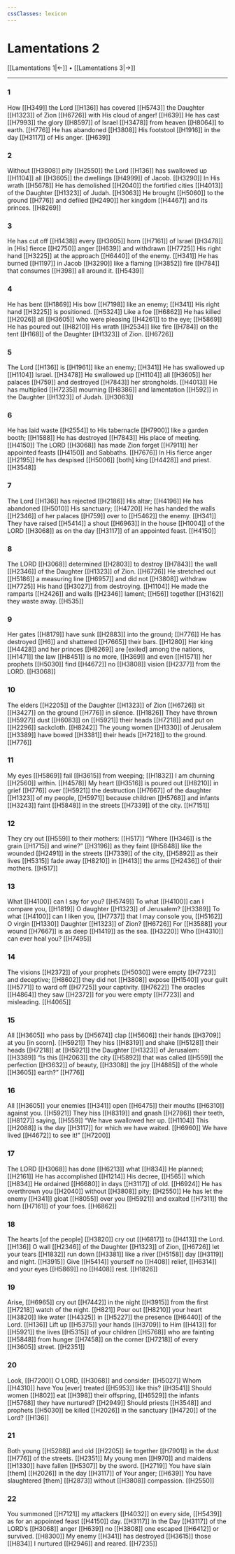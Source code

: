```yaml
---
cssClasses: lexicon
---
```


# Lamentations 2

[[Lamentations 1|←]] • [[Lamentations 3|→]]

---

### 1
How [[H349]] the Lord [[H136]] has covered [[H5743]] the Daughter [[H1323]] of Zion [[H6726]] with His cloud of anger! [[H639]] He has cast [[H7993]] the glory [[H8597]] of Israel [[H3478]] from heaven [[H8064]] to earth. [[H776]] He has abandoned [[H3808]] His footstool [[H1916]] in the day [[H3117]] of His anger. [[H639]]

### 2
Without [[H3808]] pity [[H2550]] the Lord [[H136]] has swallowed up [[H1104]] all [[H3605]] the dwellings [[H4999]] of Jacob. [[H3290]] In His wrath [[H5678]] He has demolished [[H2040]] the fortified cities [[H4013]] of the Daughter [[H1323]] of Judah. [[H3063]] He brought [[H5060]] to the ground [[H776]] and defiled [[H2490]] her kingdom [[H4467]] and its princes. [[H8269]]

### 3
He has cut off [[H1438]] every [[H3605]] horn [[H7161]] of Israel [[H3478]] in [His] fierce [[H2750]] anger [[H639]] and withdrawn [[H7725]] His right hand [[H3225]] at the approach [[H6440]] of the enemy. [[H341]] He has burned [[H1197]] in Jacob [[H3290]] like a flaming [[H3852]] fire [[H784]] that consumes [[H398]] all around it. [[H5439]]

### 4
He has bent [[H1869]] His bow [[H7198]] like an enemy; [[H341]] His right hand [[H3225]] is positioned. [[H5324]] Like a foe [[H6862]] He has killed [[H2026]] all [[H3605]] who were pleasing [[H4261]] to the eye; [[H5869]] He has poured out [[H8210]] His wrath [[H2534]] like fire [[H784]] on the tent [[H168]] of the Daughter [[H1323]] of Zion. [[H6726]]

### 5
The Lord [[H136]] is [[H1961]] like an enemy; [[H341]] He has swallowed up [[H1104]] Israel. [[H3478]] He swallowed up [[H1104]] all [[H3605]] her palaces [[H759]] and destroyed [[H7843]] her strongholds. [[H4013]] He has multiplied [[H7235]] mourning [[H8386]] and lamentation [[H592]] in the Daughter [[H1323]] of Judah. [[H3063]]

### 6
He has laid waste [[H2554]] to His tabernacle [[H7900]] like a garden booth; [[H1588]] He has destroyed [[H7843]] His place of meeting. [[H4150]] The LORD [[H3068]] has made Zion forget [[H7911]] her appointed feasts [[H4150]] and Sabbaths. [[H7676]] In His fierce anger [[H2195]] He has despised [[H5006]] [both] king [[H4428]] and priest. [[H3548]]

### 7
The Lord [[H136]] has rejected [[H2186]] His altar; [[H4196]] He has abandoned [[H5010]] His sanctuary; [[H4720]] He has handed the walls [[H2346]] of her palaces [[H759]] over to [[H5462]] the enemy. [[H341]] They have raised [[H5414]] a shout [[H6963]] in the house [[H1004]] of the LORD [[H3068]] as on the day [[H3117]] of an appointed feast. [[H4150]]

### 8
The LORD [[H3068]] determined [[H2803]] to destroy [[H7843]] the wall [[H2346]] of the Daughter [[H1323]] of Zion. [[H6726]] He stretched out [[H5186]] a measuring line [[H6957]] and did not [[H3808]] withdraw [[H7725]] His hand [[H3027]] from destroying. [[H1104]] He made the ramparts [[H2426]] and walls [[H2346]] lament; [[H56]] together [[H3162]] they waste away. [[H535]]

### 9
Her gates [[H8179]] have sunk [[H2883]] into the ground; [[H776]] He has destroyed [[H6]] and shattered [[H7665]] their bars. [[H1280]] Her king [[H4428]] and her princes [[H8269]] are [exiled] among the nations, [[H1471]] the law [[H8451]] is no more, [[H369]] and even [[H1571]] her prophets [[H5030]] find [[H4672]] no [[H3808]] vision [[H2377]] from the LORD. [[H3068]]

### 10
The elders [[H2205]] of the Daughter [[H1323]] of Zion [[H6726]] sit [[H3427]] on the ground [[H776]] in silence. [[H1826]] They have thrown [[H5927]] dust [[H6083]] on [[H5921]] their heads [[H7218]] and put on [[H2296]] sackcloth. [[H8242]] The young women [[H1330]] of Jerusalem [[H3389]] have bowed [[H3381]] their heads [[H7218]] to the ground. [[H776]]

### 11
My eyes [[H5869]] fail [[H3615]] from weeping; [[H1832]] I am churning [[H2560]] within. [[H4578]] My heart [[H3516]] is poured out [[H8210]] in grief [[H776]] over [[H5921]] the destruction [[H7667]] of the daughter [[H1323]] of my people, [[H5971]] because children [[H5768]] and infants [[H3243]] faint [[H5848]] in the streets [[H7339]] of the city. [[H7151]]

### 12
They cry out [[H559]] to their mothers: [[H517]] “Where [[H346]] is the grain [[H1715]] and wine?” [[H3196]] as they faint [[H5848]] like the wounded [[H2491]] in the streets [[H7339]] of the city, [[H5892]] as their lives [[H5315]] fade away [[H8210]] in [[H413]] the arms [[H2436]] of their mothers. [[H517]]

### 13
What [[H4100]] can I say for you? [[H5749]] To  what [[H4100]] can I compare you, [[H1819]] O daughter [[H1323]] of Jerusalem? [[H3389]] To  what [[H4100]] can I liken you, [[H7737]] that I may console you, [[H5162]] O virgin [[H1330]] Daughter [[H1323]] of Zion? [[H6726]] For [[H3588]] your wound [[H7667]] is as deep [[H1419]] as the sea. [[H3220]] Who [[H4310]] can ever heal you? [[H7495]]

### 14
The visions [[H2372]] of your prophets [[H5030]] were empty [[H7723]] and deceptive; [[H8602]] they did not [[H3808]] expose [[H1540]] your guilt [[H5771]] to ward off [[H7725]] your captivity. [[H7622]] The oracles [[H4864]] they saw [[H2372]] for you  were empty [[H7723]] and misleading. [[H4065]]

### 15
All [[H3605]] who pass by [[H5674]] clap [[H5606]] their hands [[H3709]] at you [in scorn]. [[H5921]] They hiss [[H8319]] and shake [[H5128]] their heads [[H7218]] at [[H5921]] the Daughter [[H1323]] of Jerusalem: [[H3389]] “Is this [[H2063]] the city [[H5892]] that was called [[H559]] the perfection [[H3632]] of beauty, [[H3308]] the joy [[H4885]] of the whole [[H3605]] earth?” [[H776]]

### 16
All [[H3605]] your enemies [[H341]] open [[H6475]] their mouths [[H6310]] against you. [[H5921]] They hiss [[H8319]] and gnash [[H2786]] their teeth, [[H8127]] saying, [[H559]] “We have swallowed her up. [[H1104]] This [[H2088]] is the day [[H3117]] for which we have waited. [[H6960]] We have lived [[H4672]] to see it!” [[H7200]]

### 17
The LORD [[H3068]] has done [[H6213]] what [[H834]] He planned; [[H2161]] He has accomplished [[H1214]] His decree, [[H565]] which [[H834]] He ordained [[H6680]] in days [[H3117]] of old. [[H6924]] He has overthrown you [[H2040]] without [[H3808]] pity; [[H2550]] He has let the enemy [[H341]] gloat [[H8055]] over you [[H5921]] and exalted [[H7311]] the horn [[H7161]] of your foes. [[H6862]]

### 18
The hearts [of the people] [[H3820]] cry out [[H6817]] to [[H413]] the Lord. [[H136]] O wall [[H2346]] of the Daughter [[H1323]] of Zion, [[H6726]] let your tears [[H1832]] run down [[H3381]] like a river [[H5158]] day [[H3119]] and night. [[H3915]] Give [[H5414]] yourself no [[H408]] relief, [[H6314]] and your eyes [[H5869]] no [[H408]] rest. [[H1826]]

### 19
Arise, [[H6965]] cry out [[H7442]] in the night [[H3915]] from the first [[H7218]] watch of the night. [[H821]] Pour out [[H8210]] your heart [[H3820]] like water [[H4325]] in [[H5227]] the presence [[H6440]] of the Lord. [[H136]] Lift up [[H5375]] your hands [[H3709]] to Him [[H413]] for [[H5921]] the lives [[H5315]] of your children [[H5768]] who are fainting [[H5848]] from hunger [[H7458]] on the corner [[H7218]] of every [[H3605]] street. [[H2351]]

### 20
Look, [[H7200]] O LORD, [[H3068]] and consider: [[H5027]] Whom [[H4310]] have You [ever] treated [[H5953]] like this? [[H3541]] Should women [[H802]] eat [[H398]] their offspring, [[H6529]] the infants [[H5768]] they have nurtured? [[H2949]] Should priests [[H3548]] and prophets [[H5030]] be killed [[H2026]] in the sanctuary [[H4720]] of the Lord? [[H136]]

### 21
Both young [[H5288]] and old [[H2205]] lie together [[H7901]] in the dust [[H776]] of the streets. [[H2351]] My young men [[H970]] and maidens [[H1330]] have fallen [[H5307]] by the sword. [[H2719]] You have slain [them] [[H2026]] in the day [[H3117]] of Your anger; [[H639]] You have slaughtered [them] [[H2873]] without [[H3808]] compassion. [[H2550]]

### 22
You summoned [[H7121]] my attackers [[H4032]] on every side, [[H5439]] as for an appointed feast [[H4150]] day. [[H3117]] In the Day [[H3117]] of the LORD’s [[H3068]] anger [[H639]] no [[H3808]] one escaped [[H6412]] or survived. [[H8300]] My enemy [[H341]] has destroyed [[H3615]] those [[H834]] I nurtured [[H2946]] and reared. [[H7235]]

